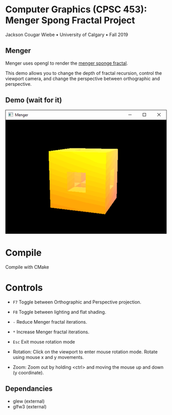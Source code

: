 # Computer Graphics (CPSC 453): Menger Spong Fractal Project 
Jackson Cougar Wiebe &bull; University of Calgary &bull; Fall 2019

## Menger

Menger uses opengl to render the [menger sponge fractal](https://en.wikipedia.org/wiki/Menger_sponge).

This demo allows you to change the depth of fractal recursion, control the viewport camera, and change the perspective between orthographic and perspective.


## Demo (wait for it)

![menger-spong-demo-gif](docs/images/menger-demo.gif)

# Compile

Compile with CMake

# Controls

- `F7`    Toggle between Orthographic and Perspective projection.
- `F8`    Toggle between lighting and flat shading.
- `-`     Reduce Menger fractal iterations.
- `*`     Increase Menger fractal iterations.

- `Esc`   Exit mouse rotation mode

- Rotation: Click on the viewport to enter mouse rotation mode. Rotate using mouse x and y movements.
- Zoom: Zoom out by holding \<ctrl\> and moving the mouse up and down (y coordinate).

## Dependancies

- glew (external)
- glfw3 (external)